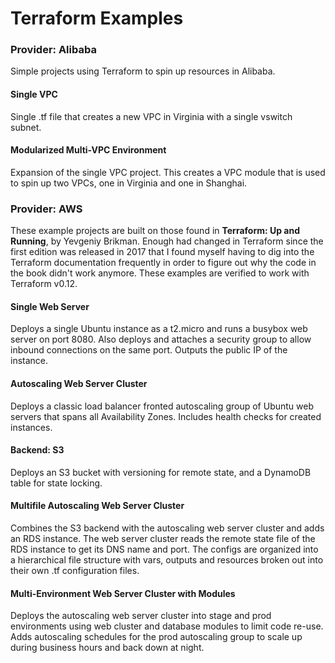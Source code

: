 # Terraform Examples

### Provider: Alibaba
Simple projects using Terraform to spin up resources in Alibaba.

#### Single VPC
Single .tf file that creates a new VPC in Virginia with a single vswitch subnet.

#### Modularized Multi-VPC Environment
Expansion of the single VPC project. This creates a VPC module that is used to spin up two VPCs, one in Virginia and one in Shanghai.

### Provider: AWS
These example projects are built on those found in __Terraform: Up and Running__, by Yevgeniy Brikman. Enough had changed in Terraform since the first edition was released in 2017 that I found myself having to dig into the Terraform documentation frequently in order to figure out why the code in the book didn't work anymore. These examples are verified to work with Terraform v0.12.

#### Single Web Server
Deploys a single Ubuntu instance as a t2.micro and runs a busybox web server on port 8080. Also deploys and attaches a security group to allow inbound connections on the same port. Outputs the public IP of the instance.

#### Autoscaling Web Server Cluster
Deploys a classic load balancer fronted autoscaling group of Ubuntu web servers that spans all  Availability Zones. Includes health checks for created instances.

#### Backend: S3
Deploys an S3 bucket with versioning for remote state, and a DynamoDB table for state locking.

#### Multifile Autoscaling Web Server Cluster
Combines the S3 backend with the autoscaling web server cluster and adds an RDS instance. The web server cluster reads the remote state file of the RDS instance to get its DNS name and port. The configs are organized into a hierarchical file structure with vars, outputs and resources broken out into their own .tf configuration files. 

#### Multi-Environment Web Server Cluster with Modules
Deploys the autoscaling web server cluster into stage and prod environments using web cluster and database modules to limit code re-use. Adds autoscaling schedules for the prod autoscaling group to scale up during business hours and back down at night.
